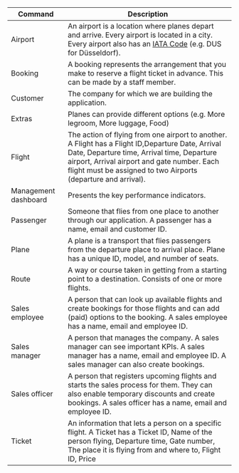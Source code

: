 | Command | Description |
| --- | --- |
| Airport| An airport is a location where planes depart and arrive. Every airport is located in a city. Every airport also has an [IATA Code](https://en.wikipedia.org/wiki/International_Air_Transport_Association) (e.g. DUS for Düsseldorf).|
| Booking | A booking represents the arrangement that you make to reserve a flight ticket in advance. This can be made by a staff member. |
| Customer| The company for which we are building the application.|
| Extras| Planes can provide different options (e.g. More legroom, More luggage, Food)|
| Flight |  The action of flying from one airport to another. A Flight has a Flight ID,Departure Date, Arrival Date, Departure time, Arrival time, Departure airport, Arrival airport and gate number. Each flight must be assigned to two Airports (departure and arrival). |
| Management dashboard| Presents the key performance indicators.|
| Passenger | Someone that flies from one place to another through our application. A passenger has a name, email and customer ID. |
| Plane| A plane is a transport that flies passengers from the departure place to arrival place. Plane has a unique ID, model, and number of seats.|
| Route| A way or course taken in getting from a starting point to a destination. Consists of one or more flights.|
| Sales employee | A person that can look up available flights and create bookings for those flights and can add (paid) options to the booking. A sales employee has a name, email and employee ID.|
| Sales manager| A person that manages the company. A sales manager can see important KPIs. A sales manager has a name, email and employee ID. A sales manager can also create bookings.|
| Sales officer | A person that registers upcoming flights and starts the sales process for them. They can also enable temporary discounts and create bookings. A sales officer has a name, email and employee ID. |
| Ticket | An information that lets a person on a specific flight. A Ticket has a Ticket ID, Name of the person flying, Departure time, Gate number, The place it is flying from and where to, Flight ID, Price |
